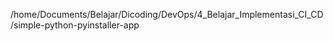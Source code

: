 <!-- Path -->

/home/Documents/Belajar/Dicoding/DevOps/4_Belajar_Implementasi_CI_CD/simple-python-pyinstaller-app
